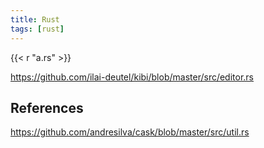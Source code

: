 ```yaml
---
title: Rust
tags: [rust]
---
```


{{< r "a.rs" >}}

<https://github.com/ilai-deutel/kibi/blob/master/src/editor.rs>

## References

<https://github.com/andresilva/cask/blob/master/src/util.rs>
